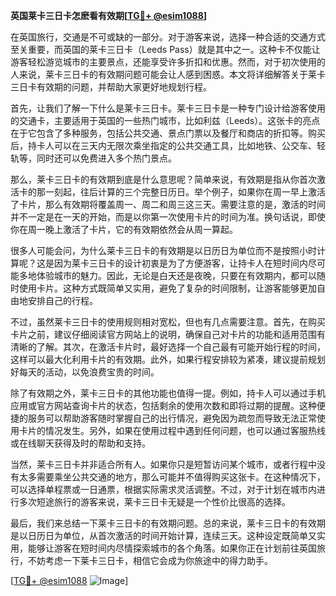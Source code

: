 **英国莱卡三日卡怎麽看有效期[[TG💪+ @esim1088](https://t.me/s/esim1088)]**

在英国旅行，交通是不可或缺的一部分。对于游客来说，选择一种合适的交通方式至关重要，而英国的莱卡三日卡（Leeds Pass）就是其中之一。这种卡不仅能让游客轻松游览城市的主要景点，还能享受许多折扣和优惠。然而，对于初次使用的人来说，莱卡三日卡的有效期问题可能会让人感到困惑。本文将详细解答关于莱卡三日卡有效期的问题，并帮助大家更好地规划行程。

首先，让我们了解一下什么是莱卡三日卡。莱卡三日卡是一种专门设计给游客使用的交通卡，主要适用于英国的一些热门城市，比如利兹（Leeds）。这张卡的亮点在于它包含了多种服务，包括公共交通、景点门票以及餐厅和商店的折扣等。购买后，持卡人可以在三天内无限次乘坐指定的公共交通工具，比如地铁、公交车、轻轨等，同时还可以免费进入多个热门景点。

那么，莱卡三日卡的有效期到底是什么意思呢？简单来说，有效期是指从你首次激活卡的那一刻起，往后计算的三个完整日历日。举个例子，如果你在周一早上激活了卡片，那么有效期将覆盖周一、周二和周三这三天。需要注意的是，激活的时间并不一定是在一天的开始，而是以你第一次使用卡片的时间为准。换句话说，即使你在周一晚上激活了卡片，它的有效期依然会从周一算起。

很多人可能会问，为什么莱卡三日卡的有效期是以日历日为单位而不是按照小时计算呢？这是因为莱卡三日卡的设计初衷是为了方便游客，让持卡人在短时间内尽可能多地体验城市的魅力。因此，无论是白天还是夜晚，只要在有效期内，都可以随时使用卡片。这种方式既简单又实用，避免了复杂的时间限制，让游客能够更加自由地安排自己的行程。

不过，虽然莱卡三日卡的使用规则相对宽松，但也有几点需要注意。首先，在购买卡片之前，建议仔细阅读官方网站上的说明，确保自己对卡片的功能和适用范围有清晰的了解。其次，在激活卡片时，最好选择一个自己最有可能开始行程的时间，这样可以最大化利用卡片的有效期。此外，如果行程安排较为紧凑，建议提前规划好每天的活动，以免浪费宝贵的时间。

除了有效期之外，莱卡三日卡的其他功能也值得一提。例如，持卡人可以通过手机应用或官方网站查询卡片的状态，包括剩余的使用次数和即将过期的提醒。这种便捷的服务可以帮助游客随时掌握自己的出行情况，避免因为疏忽而导致无法正常使用卡片的情况发生。另外，如果在使用过程中遇到任何问题，也可以通过客服热线或在线聊天获得及时的帮助和支持。

当然，莱卡三日卡并非适合所有人。如果你只是短暂访问某个城市，或者行程中没有太多需要乘坐公共交通的地方，那么可能并不值得购买这张卡。在这种情况下，可以选择单程票或一日通票，根据实际需求灵活调整。不过，对于计划在城市内进行多次短途旅行的游客来说，莱卡三日卡无疑是一个性价比很高的选择。

最后，我们来总结一下莱卡三日卡的有效期问题。总的来说，莱卡三日卡的有效期是以日历日为单位，从首次激活的时间开始计算，连续三天。这种设定既简单又实用，能够让游客在短时间内尽情探索城市的各个角落。如果你正在计划前往英国旅行，不妨考虑一下莱卡三日卡，相信它会成为你旅途中的得力助手。

[[TG💪+ @esim1088](https://t.me/s/esim1088) ![Image](https://i.postimg.cc/4NQfJmqS/Snipaste-2025-05-13-00-14-12.png)]